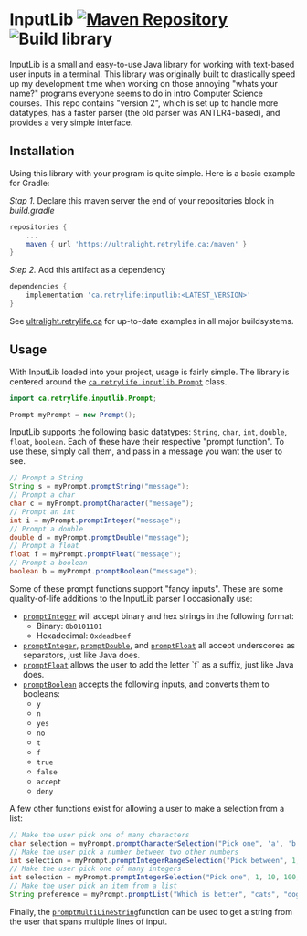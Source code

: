 # InputLib [![Maven Repository](https://ultralight.retrylife.ca:/api/artifact/ca.retrylife/inputlib/shield?d=ultralight.retrylife.ca)](https://ultralight.retrylife.ca/?a=inputlib&g=ca.retrylife) ![Build library](https://github.com/Ewpratten/inputlib/workflows/Build%20library/badge.svg)

InputLib is a small and easy-to-use Java library for working with text-based user inputs in a terminal. This library was originally built to drastically speed up my development time when working on those annoying "whats your name?" programs everyone seems to do in intro Computer Science courses. This repo contains "version 2", which is set up to handle more datatypes, has a faster parser (the old parser was ANTLR4-based), and provides a very simple interface.

## Installation

Using this library with your program is quite simple. Here is a basic example for Gradle:


*Stap 1.* Declare this maven server the end of your repositories block in *build.gradle*

```groovy
repositories {
    ...
    maven { url 'https://ultralight.retrylife.ca:/maven' }
}
```

*Step 2.* Add this artifact as a dependency

```groovy
dependencies {
    implementation 'ca.retrylife:inputlib:<LATEST_VERSION>'
}
```

See [ultralight.retrylife.ca](https://ultralight.retrylife.ca/?a=inputlib&g=ca.retrylife) for up-to-date examples in all major buildsystems.

## Usage

With InputLib loaded into your project, usage is fairly simple. The library is centered around the [`ca.retrylife.inputlib.Prompt`](https://ewpratten.retrylife.ca/inputlib/ca/retrylife/inputlib/Prompt.html) class.

```java
import ca.retrylife.inputlib.Prompt;

Prompt myPrompt = new Prompt();
```

InputLib supports the following basic datatypes: `String`, `char`, `int`, `double`, `float`, `boolean`. Each of these have their respective "prompt function". To use these, simply call them, and pass in a message you want the user to see.

```java
// Prompt a String
String s = myPrompt.promptString("message");
// Prompt a char
char c = myPrompt.promptCharacter("message");
// Prompt an int
int i = myPrompt.promptInteger("message");
// Prompt a double
double d = myPrompt.promptDouble("message");
// Prompt a float
float f = myPrompt.promptFloat("message");
// Prompt a boolean
boolean b = myPrompt.promptBoolean("message");
```

Some of these prompt functions support "fancy inputs". These are some quality-of-life additions to the InputLib parser I occasionally use:

 - [`promptInteger`](https://ewpratten.retrylife.ca/inputlib/ca/retrylife/inputlib/Prompt.html#promptInteger(java.lang.String)) will accept binary and hex strings in the following format:
   - Binary: `0b0101101`
   - Hexadecimal: `0xdeadbeef`
 - [`promptInteger`](https://ewpratten.retrylife.ca/inputlib/ca/retrylife/inputlib/Prompt.html#promptInteger(java.lang.String)), [`promptDouble`](https://ewpratten.retrylife.ca/inputlib/ca/retrylife/inputlib/Prompt.html#promptDouble(java.lang.String)), and [`promptFloat`](https://ewpratten.retrylife.ca/inputlib/ca/retrylife/inputlib/Prompt.html#promptFloat(java.lang.String)) all accept underscores as separators, just like Java does.
 - [`promptFloat`](https://ewpratten.retrylife.ca/inputlib/ca/retrylife/inputlib/Prompt.html#promptFloat(java.lang.String)) allows the user to add the letter `f` as a suffix, just like Java does.
 - [`promptBoolean`](https://ewpratten.retrylife.ca/inputlib/ca/retrylife/inputlib/Prompt.html#promptBoolean(java.lang.String)) accepts the following inputs, and converts them to booleans:
   - `y`
   - `n`
   - `yes`
   - `no`
   - `t`
   - `f`
   - `true`
   - `false`
   - `accept`
   - `deny`

A few other functions exist for allowing a user to make a selection from a list:

```java
// Make the user pick one of many characters
char selection = myPrompt.promptCharacterSelection("Pick one", 'a', 'b', 'c');
// Make the user pick a number between two other numbers
int selection = myPrompt.promptIntegerRangeSelection​("Pick between", 1, 10);
// Make the user pick one of many integers
int selection = myPrompt.promptIntegerSelection​("Pick one", 1, 10, 100, 120);
// Make the user pick an item from a list
String preference = myPrompt.promptList("Which is better", "cats", "dogs", "nerf guns");
```

Finally, the [`promptMultiLineString​`](https://ewpratten.retrylife.ca/inputlib/ca/retrylife/inputlib/Prompt.html#promptMultiLineString(java.lang.String)) function can be used to get a string from the user that spans multiple lines of input.